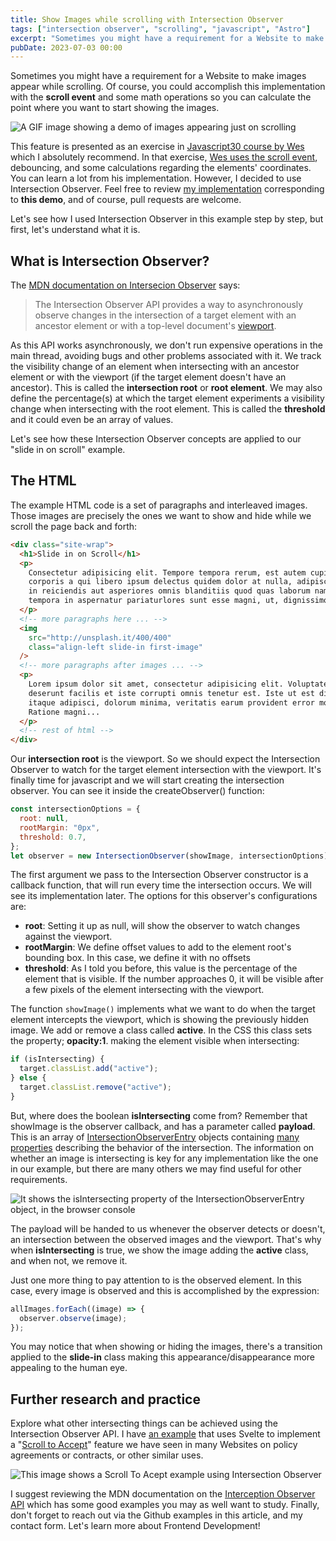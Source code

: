 ```yaml
---
title: Show Images while scrolling with Intersection Observer
tags: ["intersection observer", "scrolling", "javascript", "Astro"]
excerpt: "Sometimes you might have a requirement for a Website to make images appear while scrolling. In this post I'll show you an implementation with Javascript Intersection Observer"
pubDate: 2023-07-03 00:00
---
```


Sometimes you might have a requirement for a Website to make images appear while scrolling. Of course, you could accomplish this implementation with the **scroll event** and some math operations so you can calculate the point where you want to start showing the images.

<div class="card article-image">
<img src="https://res.cloudinary.com/dfpkdo5tf/image/upload/v1688485550/jandrade.co.v4/slide-in-on-scroll.gif"
alt="A GIF image showing a demo of images appearing just on scrolling">
</div>

This feature is presented as an exercise in [Javascript30 course by Wes](https://javascript30.com/) which I absolutely recommend. In that exercise, [Wes uses the scroll event](https://github.com/wesbos/JavaScript30/blob/master/13%20-%20Slide%20in%20on%20Scroll/index-FINISHED.html), debouncing, and some calculations regarding the elements' coordinates. You can learn a lot from his implementation. However, I decided to use Intersection Observer.
Feel free to review [my implementation](https://github.com/wesbos/JavaScript30/blob/master/13%20-%20Slide%20in%20on%20Scroll/index-FINISHED.html) corresponding to **this demo**, and of course, pull requests are welcome.

Let's see how I used Intersection Observer in this example step by step, but first, let's understand what it is.

## What is Intersection Observer?

The [MDN documentation on Intersecion Observer](https://developer.mozilla.org/en-US/docs/Web/API/Intersection_Observer_API) says:

> The Intersection Observer API provides a way to asynchronously observe changes in the intersection of a target element with an ancestor element or with a top-level document's [viewport](https://developer.mozilla.org/en-US/docs/Glossary/Viewport).

As this API works asynchronously, we don't run expensive operations in the main thread, avoiding bugs and other problems associated with it. We track the visibility change of an element when intersecting with an ancestor element or with the viewport (if the target element doesn't have an ancestor). This is called the **intersection root** or **root element**.
We may also define the percentage(s) at which the target element experiments a visibility change when intersecting with the root element. This is called the **threshold** and it could even be an array of values.

Let's see how these Intersection Observer concepts are applied to our "slide in on scroll" example.

## The HTML

The example HTML code is a set of paragraphs and interleaved images. Those images are precisely the ones we want to show and hide while we scroll the page back and forth:

```html
<div class="site-wrap">
  <h1>Slide in on Scroll</h1>
  <p>
    Consectetur adipisicing elit. Tempore tempora rerum, est autem cupiditate,
    corporis a qui libero ipsum delectus quidem dolor at nulla, adipisci veniam
    in reiciendis aut asperiores omnis blanditiis quod quas laborum nam! Fuga ad
    tempora in aspernatur pariaturlores sunt esse magni, ut, dignissimos.
  </p>
  <!-- more paragraphs here ... -->
  <img
    src="http://unsplash.it/400/400"
    class="align-left slide-in first-image"
  />
  <!-- more paragraphs after images ... -->
  <p>
    Lorem ipsum dolor sit amet, consectetur adipisicing elit. Voluptates,
    deserunt facilis et iste corrupti omnis tenetur est. Iste ut est dicta dolor
    itaque adipisci, dolorum minima, veritatis earum provident error molestias.
    Ratione magni...
  </p>
  <!-- rest of html -->
</div>
```

Our **intersection root** is the viewport. So we should expect the Intersection Observer to watch for the target element intersection with the viewport.
It's finally time for javascript and we will start creating the intersection observer. You can see it inside the createObserver() function:

```javascript
const intersectionOptions = {
  root: null,
  rootMargin: "0px",
  threshold: 0.7,
};
let observer = new IntersectionObserver(showImage, intersectionOptions);
```

The first argument we pass to the Intersection Observer constructor is a callback function, that will run every time the intersection occurs. We will see its implementation later.
The options for this observer's configurations are:

- **root**: Setting it up as null, will show the observer to watch changes against the viewport.
- **rootMargin**: We define offset values to add to the element root's bounding box. In this case, we define it with no offsets
- **threshold**: As I told you before, this value is the percentage of the element that is visible. If the number approaches 0, it will be visible after a few pixels of the element intersecting with the viewport.

The function `showImage()` implements what we want to do when the target element intercepts the viewport, which is showing the previously hidden image. We add or remove a class called **active**. In the CSS this class sets the property; **opacity:1**. making the element visible when intersecting:

```javascript
if (isIntersecting) {
  target.classList.add("active");
} else {
  target.classList.remove("active");
}
```

But, where does the boolean **isIntersecting** come from? Remember that showImage is the observer callback, and has a parameter called **payload**. This is an array of [IntersectionObserverEntry](https://developer.mozilla.org/en-US/docs/Web/API/IntersectionObserverEntry) objects containing [many properties](https://developer.mozilla.org/en-US/docs/Web/API/IntersectionObserverEntry#properties) describing the behavior of the intersection. The information on whether an image is intersecting is key for any implementation like the one in our example, but there are many others we may find useful for other requirements.

<div class="card article-image">
<img src="https://res.cloudinary.com/dfpkdo5tf/image/upload/v1688486178/jandrade.co.v4/Pasted_image_20220909175326.png"
alt="It shows the isIntersecting property of the IntersectionObserverEntry object, in the browser console">
</div>

The payload will be handed to us whenever the observer detects or doesn't, an intersection between the observed images and the viewport. That's why when **isIntersecting** is true, we show the image adding the **active** class, and when not, we remove it.

Just one more thing to pay attention to is the observed element. In this case, every image is observed and this is accomplished by the expression:

```javascript
allImages.forEach((image) => {
  observer.observe(image);
});
```

You may notice that when showing or hiding the images, there's a transition applied to the **slide-in** class making this appearance/disappearance more appealing to the human eye.

## Further research and practice

Explore what other intersecting things can be achieved using the Intersection Observer API. I have [an example](https://github.com/franc014/svelte-exercies/blob/main/src/routes/scroll-to-accept.svelte) that uses Svelte to implement a "[Scroll to Accept](https://svelte-exercises.netlify.app/scroll-to-accept)" feature we have seen in many Websites on policy agreements or contracts, or other similar uses.

<div class="card article-image">
<img src="https://res.cloudinary.com/dfpkdo5tf/image/upload/v1688486567/jandrade.co.v4/scroll-to-accept.gif"
alt="This image shows a Scroll To Acept example using Intersection Observer">
</div>

I suggest reviewing the MDN documentation on the [Interception Observer API](https://developer.mozilla.org/en-US/docs/Web/API/Intersection_Observer_API) which has some good examples you may as well want to study.
Finally, don't forget to reach out via the Github examples in this article, and my contact form. Let's learn more about Frontend Development!

